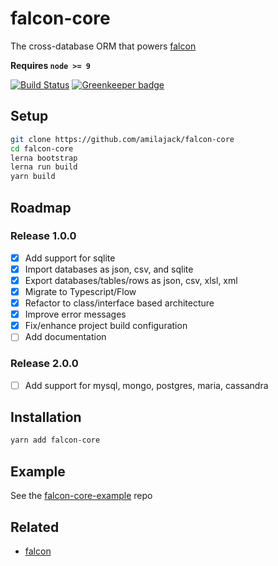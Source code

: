 falcon-core
===========
The cross-database ORM that powers [falcon](https://github.com/amilajack/falcon)

**Requires `node >= 9`**

[![Build Status](https://api.travis-ci.com/amilajack/falcon-core.svg?token=stGf151gAJ11ZUi8LyvG&branch=master)](https://travis-ci.com/amilajack/falcon-core) [![Greenkeeper badge](https://badges.greenkeeper.io/amilajack/falcon-core.svg?token=7b291f402094f6dbfcff062d24843d5af6c66ee64024992f85679cf56e8bd8af&ts=1534297447974)](https://greenkeeper.io/)

## Setup
```bash
git clone https://github.com/amilajack/falcon-core
cd falcon-core
lerna bootstrap
lerna run build
yarn build
```

## Roadmap
### Release 1.0.0
  - [x] Add support for sqlite
  - [x] Import databases as json, csv, and sqlite
  - [x] Export databases/tables/rows as json, csv, xlsl, xml
  - [x] Migrate to Typescript/Flow
  - [x] Refactor to class/interface based architecture
  - [x] Improve error messages
  - [x] Fix/enhance project build configuration
  - [ ] Add documentation
### Release 2.0.0
  - [ ] Add support for mysql, mongo, postgres, maria, cassandra

## Installation
```bash
yarn add falcon-core
```

## Example
See the [falcon-core-example](https://github.com/amilajack/falcon-core-example/) repo

## Related
* [falcon](https://github.com/falcon-client/falcon)
